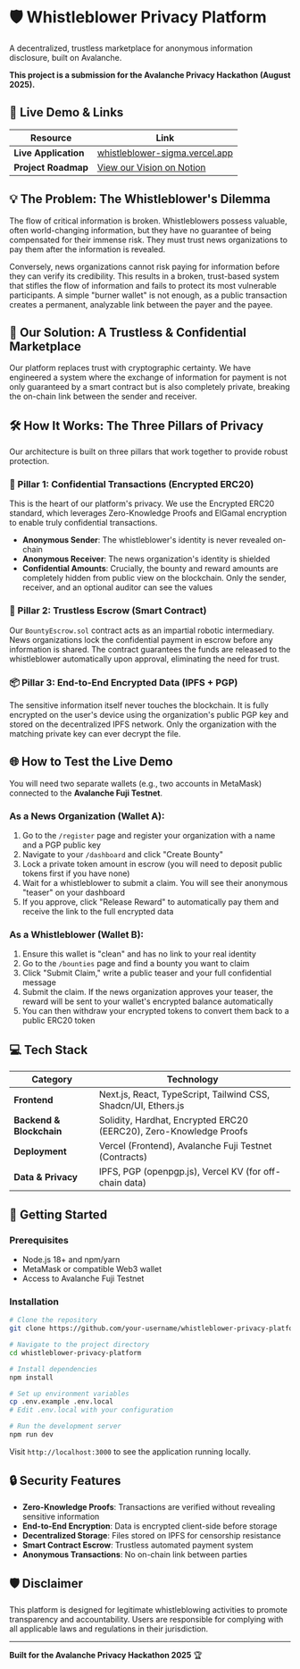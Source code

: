 # 🛡️ Whistleblower Privacy Platform

A decentralized, trustless marketplace for anonymous information disclosure, built on Avalanche.

**This project is a submission for the Avalanche Privacy Hackathon (August 2025).**

## 🚀 Live Demo & Links

| Resource | Link |
|----------|------|
| **Live Application** | [whistleblower-sigma.vercel.app](https://whistleblower-sigma.vercel.app) |
| **Project Roadmap** | [View our Vision on Notion](https://notion.so) |

## 💡 The Problem: The Whistleblower's Dilemma

The flow of critical information is broken. Whistleblowers possess valuable, often world-changing information, but they have no guarantee of being compensated for their immense risk. They must trust news organizations to pay them after the information is revealed.

Conversely, news organizations cannot risk paying for information before they can verify its credibility. This results in a broken, trust-based system that stifles the flow of information and fails to protect its most vulnerable participants. A simple "burner wallet" is not enough, as a public transaction creates a permanent, analyzable link between the payer and the payee.

## 🎯 Our Solution: A Trustless & Confidential Marketplace

Our platform replaces trust with cryptographic certainty. We have engineered a system where the exchange of information for payment is not only guaranteed by a smart contract but is also completely private, breaking the on-chain link between the sender and receiver.

## 🛠️ How It Works: The Three Pillars of Privacy

Our architecture is built on three pillars that work together to provide robust protection.

### 🤫 Pillar 1: Confidential Transactions (Encrypted ERC20)

This is the heart of our platform's privacy. We use the Encrypted ERC20 standard, which leverages Zero-Knowledge Proofs and ElGamal encryption to enable truly confidential transactions.

- **Anonymous Sender**: The whistleblower's identity is never revealed on-chain
- **Anonymous Receiver**: The news organization's identity is shielded
- **Confidential Amounts**: Crucially, the bounty and reward amounts are completely hidden from public view on the blockchain. Only the sender, receiver, and an optional auditor can see the values

### 🤝 Pillar 2: Trustless Escrow (Smart Contract)

Our `BountyEscrow.sol` contract acts as an impartial robotic intermediary. News organizations lock the confidential payment in escrow before any information is shared. The contract guarantees the funds are released to the whistleblower automatically upon approval, eliminating the need for trust.

### 📦 Pillar 3: End-to-End Encrypted Data (IPFS + PGP)

The sensitive information itself never touches the blockchain. It is fully encrypted on the user's device using the organization's public PGP key and stored on the decentralized IPFS network. Only the organization with the matching private key can ever decrypt the file.

## 🌐 How to Test the Live Demo

You will need two separate wallets (e.g., two accounts in MetaMask) connected to the **Avalanche Fuji Testnet**.

### As a News Organization (Wallet A):

1. Go to the `/register` page and register your organization with a name and a PGP public key
2. Navigate to your `/dashboard` and click "Create Bounty"
3. Lock a private token amount in escrow (you will need to deposit public tokens first if you have none)
4. Wait for a whistleblower to submit a claim. You will see their anonymous "teaser" on your dashboard
5. If you approve, click "Release Reward" to automatically pay them and receive the link to the full encrypted data

### As a Whistleblower (Wallet B):

1. Ensure this wallet is "clean" and has no link to your real identity
2. Go to the `/bounties` page and find a bounty you want to claim
3. Click "Submit Claim," write a public teaser and your full confidential message
4. Submit the claim. If the news organization approves your teaser, the reward will be sent to your wallet's encrypted balance automatically
5. You can then withdraw your encrypted tokens to convert them back to a public ERC20 token

## 💻 Tech Stack

| Category | Technology |
|----------|------------|
| **Frontend** | Next.js, React, TypeScript, Tailwind CSS, Shadcn/UI, Ethers.js |
| **Backend & Blockchain** | Solidity, Hardhat, Encrypted ERC20 (EERC20), Zero-Knowledge Proofs |
| **Deployment** | Vercel (Frontend), Avalanche Fuji Testnet (Contracts) |
| **Data & Privacy** | IPFS, PGP (openpgp.js), Vercel KV (for off-chain data) |

## 🚀 Getting Started

### Prerequisites

- Node.js 18+ and npm/yarn
- MetaMask or compatible Web3 wallet
- Access to Avalanche Fuji Testnet

### Installation

```bash
# Clone the repository
git clone https://github.com/your-username/whistleblower-privacy-platform.git

# Navigate to the project directory
cd whistleblower-privacy-platform

# Install dependencies
npm install

# Set up environment variables
cp .env.example .env.local
# Edit .env.local with your configuration

# Run the development server
npm run dev
```

Visit `http://localhost:3000` to see the application running locally.

## 🔒 Security Features

- **Zero-Knowledge Proofs**: Transactions are verified without revealing sensitive information
- **End-to-End Encryption**: Data is encrypted client-side before storage
- **Decentralized Storage**: Files stored on IPFS for censorship resistance
- **Smart Contract Escrow**: Trustless automated payment system
- **Anonymous Transactions**: No on-chain link between parties

## 🛡️ Disclaimer

This platform is designed for legitimate whistleblowing activities to promote transparency and accountability. Users are responsible for complying with all applicable laws and regulations in their jurisdiction.

---

**Built for the Avalanche Privacy Hackathon 2025** 🏆
